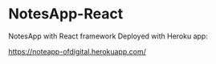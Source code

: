# NotesApp-React
NotesApp with React framework
Deployed with Heroku app:

https://noteapp-ofdigital.herokuapp.com/
